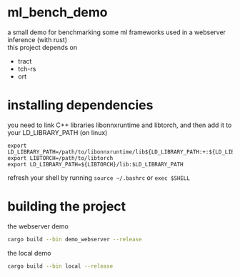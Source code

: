 # ml_bench_demo
a small demo for benchmarking some ml frameworks  used in a webserver inference (with rust) <br>
this project depends on 

- tract
- tch-rs
- ort


# installing dependencies
you need to link C++ libraries libonnxruntime and libtorch, and then add it to your LD_LIBRARY_PATH (on linux)

```
export LD_LIBRARY_PATH=/path/to/libonnxruntime/lib${LD_LIBRARY_PATH:+:${LD_LIBRARY_PATH}}
export LIBTORCH=/path/to/libtorch
export LD_LIBRARY_PATH=${LIBTORCH}/lib:$LD_LIBRARY_PATH
```
refresh your shell by running `source ~/.bashrc` or `exec $SHELL`


# building the project

the webserver demo
```bash
cargo build --bin demo_webserver --release
```

the local demo
```bash
cargo build --bin local --release
```


